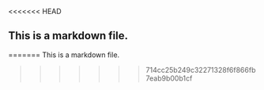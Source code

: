 <<<<<<< HEAD
## This is a markdown file.
=======
This is a markdown file.
>>>>>>> 714cc25b249c32271328f6f866fb7eab9b00b1cf
